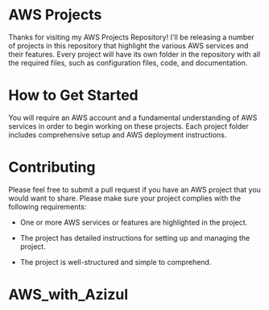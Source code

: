 # AWS Projects 

Thanks for visiting my AWS Projects Repository! I'll be releasing a number of projects in this repository that highlight the various AWS services and their features. Every project will have its own folder in the repository with all the required files, such as configuration files, code, and documentation.

# How to Get Started

You will require an AWS account and a fundamental understanding of AWS services in order to begin working on these projects. Each project folder includes comprehensive setup and AWS deployment instructions.

# Contributing

Please feel free to submit a pull request if you have an AWS project that you would want to share. Please make sure your project complies with the following requirements:

- One or more AWS services or features are highlighted in the project.
- The project has detailed instructions for setting up and managing the project.

- The project is well-structured and simple to comprehend.


# AWS_with_Azizul

